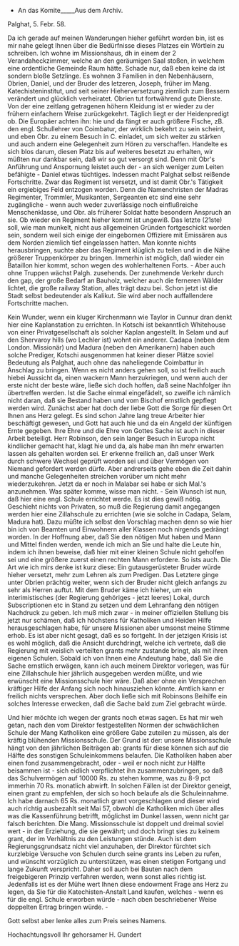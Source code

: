 + An das Komite_____Aus dem Archiv.

 Palghat, 5. Febr. 58.

Da ich gerade auf meinen Wanderungen hieher geführt worden bin, ist es mir nahe gelegt Ihnen über die Bedürfnisse dieses Platzes ein Wörtlein zu schreiben. Ich wohne im Missionshaus, dh in einem der 2 Verandaheckzimmer, welche an den geräumigen Saal stoßen, in welchem eine ordentliche Gemeinde Raum hätte. Schade nur, daß eben keine da ist sondern bloße Setzlinge. Es wohnen 3 Familien in den Nebenhäusern, Obrien, Daniel, und der Bruder des letzeren, Joseph, früher im Mang. Katechisteninstitut, und seit seiner Hieherversetzung ziemlich zum Bessern verändert und glücklich verheiratet. Obrien tut fortwährend gute Dienste. Von der eine zeitlang getragenen höhern Kleidung ist er wieder zu der frühern einfachern Weise zurückgekehrt. Täglich liegt er der Heidenpredigt ob. Die Europäer achten ihn: hie und da fängt er auch größere Fische, zB. den engl. Schullehrer von Coimbatur, der wirklich bekehrt zu sein scheint, und eben Obr. zu einem Besuch in C. einladet, um sich weiter zu stärken und auch andern eine Gelegenheit zum Hören zu verschaffen. Handelte es sich blos darum, diesen Platz bis auf weiteres besetzt zu erhalten, wir müßten nur dankbar sein, daß wir so gut versorgt sind. Denn mit Obr's Anführung und Anspornung leistet auch der - an sich weniger zum Leiten befähigte - Daniel etwas tüchtiges. Indessen macht Palghat selbst reißende Fortschritte. Zwar das Regiment ist versetzt, und ist damit Obr.'s Tätigkeit ein ergiebiges Feld entzogen worden. Denn die Namenchristen der Madras Regimenter, Trommler, Musikanten, Sergeanten etc sind eine sehr zugängliche - wenn auch weder zuverlässige noch einflußreiche Menschenklasse, und Obr. als früherer Soldat hatte besondern Anspruch an sie. Ob wieder ein Regiment hieher kommt ist ungewiß. Das letzte (21ste) soll, wie man munkelt, nicht aus allgemeinen Gründen fortgeschickt worden sein, sondern weil sich einige der eingebornen Offiziere mit Emissären aus dem Norden ziemlich tief eingelassen hatten. Man konnte nichts herausbringen, suchte aber das Regiment klüglich zu teilen und in die Nähe größerer Truppenkörper zu bringen. Immerhin ist möglich, daß wieder ein Bataillon hier kommt, schon wegen des wohlerhaltenen Forts. - Aber auch ohne Truppen wächst Palgh. zusehends. Der zunehmende Verkehr durch den gap, der große Bedarf an Bauholz, welcher auch die ferneren Wälder lichtet, die große railway Station, alles trägt dazu bei. Schon jetzt ist die Stadt selbst bedeutender als Kalikut. Sie wird aber noch auffallendere Fortschritte machen.

Kein Wunder, wenn ein kluger Kirchenmann wie Taylor in Cunnur dran denkt hier eine Kaplanstation zu errichten. In Kotschi ist bekanntlich Whitehouse von einer Privatgesellschaft als solcher Kaplan angestellt. In Selam und auf den Shervaroy hills (wo Lechler ist) wohnt ein anderer. Cadapa (neben dem London. Missionär) und Madura (neben den Amerikanern) haben auch solche Prediger, Kotschi ausgenommen hat keiner dieser Plätze soviel Bedeutung als Palghat, auch ohne das naheliegende Coimbattur in Anschlag zu bringen. Wenn es nicht anders gehen soll, so ist freilich auch hiebei Aussicht da, einen wackern Mann herzukriegen, und wenn auch der erste nicht der beste wäre, ließe sich doch hoffen, daß seine Nachfolger ihn übertreffen werden. Ist die Sache einmal eingefädelt, so zweifle ich nämlich nicht daran, daß sie Bestand haben und vom Bischof ernstlich gepflegt werden wird. 
Zunächst aber hat doch der liebe Gott die Sorge für diesen Ort Ihnen ans Herz gelegt. Es sind schon Jahre lang treue Arbeiter hier beschäftigt gewesen, und Gott hat auch hie und da ein Angeld der künftigen Ernte gegeben. Ihre Ehre und die Ehre von Gottes Sache ist auch in dieser Arbeit beteiligt. Herr Robinson, den sein langer Besuch in Europa nicht kindlicher gemacht hat, klagt hie und da, als habe man ihn mehr erwarten lassen als gehalten worden sei. Er erkenne freilich an, daß unser Werk durch schwere Wechsel geprüft worden sei und über Vermögen von Niemand gefordert werden dürfe. Aber andrerseits gehe eben die Zeit dahin und manche Gelegenheiten streichen vorüber um nicht mehr wiederzukehren. Jetzt da er noch in Malabar sei habe er sich Mal.'s anzunehmen. Was später komme, wisse man nicht. - Sein Wunsch ist nun, daß hier eine engl. Schule errichtet werde. Es ist dies gewiß nötig. Geschieht nichts von Privaten, so muß die Regierung damit angegangen werden hier eine Zillahschule zu errichten (wie sie solche in Cadapa, Selam, Madura hat). Dazu müßte ich selbst den Vorschlag machen denn so wie hier bin ich von Beamten und Einwohnern aller Klassen noch nirgends gedrängt worden. In der Hoffnung aber, daß Sie den nötigen Mut haben und Mann und Mittel finden werden, wende ich mich an Sie und halte die Leute hin, indem ich ihnen beweise, daß hier mit einer kleinen Schule nicht geholfen sei und eine größere zuerst einen rechten Mann erfordere. So ists auch. Die Art wie ich mirs denke ist kurz diese: Ein gutausgerüsteter Bruder würde hieher versetzt, mehr zum Lehren als zum Predigen. Das Letztere ginge unter Obrien prächtig weiter, wenn sich der Bruder nicht gleich anfangs zu sehr als Herren auftut. Mit dem Bruder käme ich hieher, um ein interimistisches (der Regierung gehöriges - jetzt leeres) Lokal, durch Subscriptionen etc in Stand zu setzen und dem Lehranfang den nötigen Nachdruck zu geben. Ich muß mich zwar - in meiner offiziellen Stellung bis jetzt nur schämen, daß ich höchstens für Katholiken und Heiden Hilfe herausgeschlagen habe, für unsere Missionen aber umsonst meine Stimme erhob. Es ist aber nicht gesagt, daß es so fortgeht. In der jetzigen Krisis ist es wohl möglich, daß die Ansicht durchdringt, welche ich vertrete, daß die Regierung mit weislich verteilten grants mehr zustande bringt, als mit ihren eigenen Schulen. Sobald ich von Ihnen eine Andeutung habe, daß Sie die Sache ernstlich erwägen, kann ich auch meinem Direktor vorlegen, was für eine Zillahschule hier jährlich ausgegeben werden müßte, und wie erwünscht eine Missionsschule hier wäre. Daß aber ohne ein Versprechen kräftiger Hilfe der Anfang sich noch hinausziehen könnte. Amtlich kann er freilich nichts versprechen. Aber doch ließe sich mit Robinsons Beihilfe ein solches Interesse erwecken, daß die Sache bald zum Ziel gebracht würde.

Und hier möchte ich wegen der grants noch etwas sagen. Es hat mir weh getan, nach den vom Direktor festgestellten Normen der schwächlichen Schule der Mang Katholiken eine größere Gabe zuteilen zu müssen, als der kräftig blühenden Missionsschule. Der Grund ist der: unsere Missionsschule hängt von den jährlichen Beiträgen ab: grants für diese können sich auf die Hälfte des sonstigen Schuleinkommens belaufen. Die Katholiken haben aber einen fond zusammengebracht, oder - weil er noch nicht zur Hälfte beisammen ist - sich eidlich verpflichtet ihn zusammenzubringen, so daß das Schulvermögen auf 10000 Rs. zu stehen komme, was zu 8-9 pct immerhin 70 Rs. monatlich abwirft. In solchen Fällen ist der Direktor geneigt, einen grant zu empfehlen, der sich so hoch belaufe als die Schuleinnahme. Ich habe darnach 65 Rs. monatlich grant vorgeschlagen und dieser wird auch richtig ausbezahlt seit Mai 57, obwohl die Katholiken mich über alles was die Kassenführung betrifft, möglichst im Dunkel lassen, wenn nicht gar falsch berichten. Die Mang. Missionsschule ist doppelt und dreimal soviel wert - in der Erziehung, die sie gewährt; und doch bringt sies zu keinem grant, der im Verhältnis zu den Leistungen stünde. Auch ist dem Regierungsgrundsatz nicht viel anzuhaben, der Direktor fürchtet sich kurzlebige Versuche von Schulen durch seine grants ins Leben zu rufen, und wünscht vorzüglich zu unterstützen, was einen stetigen Fortgang und lange Zukunft verspricht. Daher soll auch bei Bauten nach dem freigebigeren Prinzip verfahren werden, wenn sonst alles richtig ist. Jedenfalls ist es der Mühe wert Ihnen diese endowment Frage ans Herz zu legen, da Sie für die Katechisten-Anstalt Land kaufen, welches - wenn es für die engl. Schule erworben würde - nach oben beschriebener Weise doppelten Ertrag bringen würde. -

Gott selbst aber lenke alles zum Preis seines Namens.

 Hochachtungsvoll
 Ihr gehorsamer
 H. Gundert

